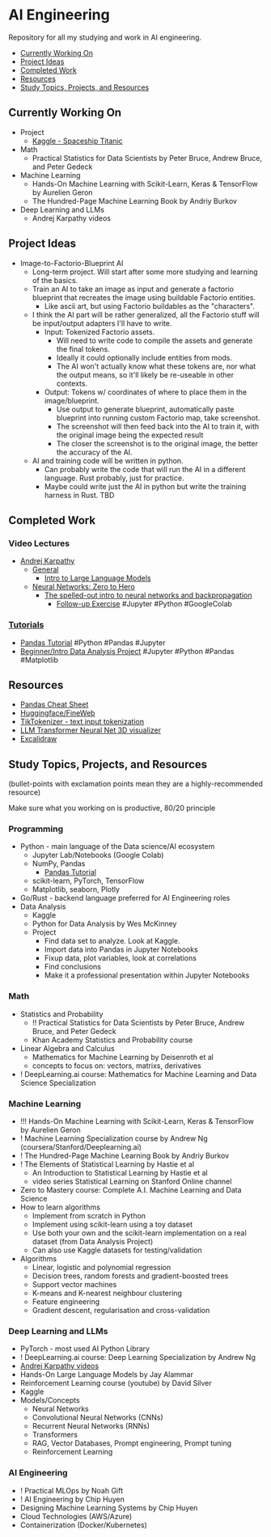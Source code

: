 # AI Engineering

Repository for all my studying and work in AI engineering.

- [Currently Working On](#currently-working-on)
- [Project Ideas](#project-ideas)
- [Completed Work](#completed-work)
- [Resources](#resources)
- [Study Topics, Projects, and Resources](#Study-Topics-Projects-and-Resources)

## Currently Working On

- Project
	- [Kaggle - Spaceship Titanic](https://www.kaggle.com/competitions/spaceship-titanic/overview)
- Math
	- Practical Statistics for Data Scientists by Peter Bruce, Andrew Bruce, and Peter Gedeck
- Machine Learning
	- Hands-On Machine Learning with Scikit-Learn, Keras & TensorFlow by Aurelien Geron
	- The Hundred-Page Machine Learning Book by Andriy Burkov
- Deep Learning and LLMs
	- Andrej Karpathy videos

## Project Ideas
- Image-to-Factorio-Blueprint AI
	- Long-term project. Will start after some more studying and learning of the basics.
	- Train an AI to take an image as input and generate a factorio blueprint that recreates the image using buildable Factorio entities.
		- Like ascii art, but using Factorio buildables as the "characters".
	- I think the AI part will be rather generalized, all the Factorio stuff will be input/output adapters I'll have to write.
		- Input: Tokenized Factorio assets.
			- Will need to write code to compile the assets and generate the final tokens. 
			- Ideally it could optionally include entities from mods.
			- The AI won't actually know what these tokens are, nor what the output means, so it'll likely be re-useable in other contexts.
		- Output: Tokens w/ coordinates of where to place them in the image/blueprint.
			- Use output to generate blueprint, automatically paste blueprint into running custom Factorio map, take screenshot.
			- The screenshot will then feed back into the AI to train it, with the original image being the expected result
			- The closer the screenshot is to the original image, the better the accuracy of the AI.
	- AI and training code will be written in python. 
		- Can probably write the code that will run the AI in a different language. Rust probably, just for practice.
		- Maybe could write just the AI in python but write the training harness in Rust. TBD

## Completed Work

### Video Lectures

- [Andrej Karpathy](https://www.youtube.com/@AndrejKarpathy/videos)
	- [General](https://www.youtube.com/playlist?list=PLAqhIrjkxbuW9U8-vZ_s_cjKPT_FqRStI)
		-  [Intro to Large Language Models](https://www.youtube.com/watch?v=zjkBMFhNj_g)
	-  [Neural Networks: Zero to Hero](https://www.youtube.com/playlist?list=PLAqhIrjkxbuWI23v9cThsA9GvCAUhRvKZ)
		-  [The spelled-out intro to neural networks and backpropagation](https://www.youtube.com/watch?v=VMj-3S1tku0)
			-  [Follow-up Exercise](https://github.com/wdorsey/wdorsey-ai-engineering/tree/master/machine-learning/andrej-karpathy-micrograd-exercise) #Jupyter #Python #GoogleColab

### [Tutorials](https://github.com/wdorsey/wdorsey-ai-engineering/tree/master/tutorials)

- [Pandas Tutorial](https://github.com/wdorsey/wdorsey-ai-engineering/tree/master/tutorials/pandas-tutorial) #Python #Pandas #Jupyter
- [Beginner/Intro Data Analysis Project](https://github.com/wdorsey/wdorsey-ai-engineering/tree/master/tutorials/jupyter-python-beginner-tutorial) #Jupyter #Python #Pandas #Matplotlib

## Resources

- [Pandas Cheat Sheet](https://pandas.pydata.org/Pandas_Cheat_Sheet.pdf)
- [Huggingface/FineWeb](https://huggingface.co/spaces/HuggingFaceFW/blogpost-fineweb-v1)
- [TikTokenizer - text input tokenization](https://tiktokenizer.vercel.app/)
- [LLM Transformer Neural Net 3D visualizer](https://bbycroft.net/llm)
- [Excalidraw](https://excalidraw.com/)

## Study Topics, Projects, and Resources

(bullet-points with exclamation points mean they are a highly-recommended resource)

Make sure what you working on is productive, 80/20 principle

### Programming

- Python - main language of the Data science/AI ecosystem
	- Jupyter Lab/Notebooks (Google Colab)
	- NumPy, Pandas
		- [Pandas Tutorial](https://pandas.pydata.org/docs/getting_started/intro_tutorials/)
	- scikit-learn, PyTorch, TensorFlow
	- Matplotlib, seaborn, Plotly
- Go/Rust - backend language preferred for AI Engineering roles
- Data Analysis
	- Kaggle
	- Python for Data Analysis by Wes McKinney
	- Project
		- Find data set to analyze. Look at Kaggle.
		- Import data into Pandas in Jupyter Notebooks
		- Fixup data, plot variables, look at correlations
		- Find conclusions
		- Make it a professional presentation within Jupyter Notebooks

### Math

- Statistics and Probability
	- !! Practical Statistics for Data Scientists by Peter Bruce, Andrew Bruce, and Peter Gedeck
	- Khan Academy Statistics and Probability course
- Linear Algebra and Calculus
	- Mathematics for Machine Learning by Deisenroth et al
	- concepts to focus on: vectors, matrixs, derivatives
- ! DeepLearning.ai course: Mathematics for Machine Learning and Data Science Specialization

### Machine Learning

- !!! Hands-On Machine Learning with Scikit-Learn, Keras & TensorFlow by Aurelien Geron
- ! Machine Learning Specialization course by Andrew Ng (coursera/Stanford/Deeplearning.ai)
- ! The Hundred-Page Machine Learning Book by Andriy Burkov
- ! The Elements of Statistical Learning by Hastie et al
	- An Introduction to Statistical Learning by Hastie et al
	- video series Statistical Learning on Stanford Online channel
- Zero to Mastery course: Complete A.I. Machine Learning and Data Science
- How to learn algorithms
	- Implement from scratch in Python
	- Implement using scikit-learn using a toy dataset
	- Use both your own and the scikit-learn implementation on a real dataset (from Data Analysis Project)
	- Can also use Kaggle datasets for testing/validation 
- Algorithms
	- Linear, logistic and polynomial regression
	- Decision trees, random forests and gradient-boosted trees
	- Support vector machines
	- K-means and K-nearest neighbour clustering
	- Feature engineering
	- Gradient descent, regularisation and cross-validation

### Deep Learning and LLMs

- PyTorch - most used AI Python Library
- ! DeepLearning.ai course: Deep Learning Specialization by Andrew Ng
- [Andrej Karpathy videos](https://www.youtube.com/@AndrejKarpathy/videos)
- Hands-On Large Language Models by Jay Alammar
- Reinforcement Learning course (youtube) by David Silver
- Kaggle
- Models/Concepts
	- Neural Networks
	- Convolutional Neural Networks (CNNs)
	- Recurrent Neural Networks (RNNs)
	- Transformers
	- RAG, Vector Databases, Prompt engineering, Prompt tuning
	- Reinforcement Learning

### AI Engineering

- ! Practical MLOps by Noah Gift
- ! AI Engineering by Chip Huyen
- Designing Machine Learning Systems by Chip Huyen
- Cloud Technologies (AWS/Azure)
- Containerization (Docker/Kubernetes)